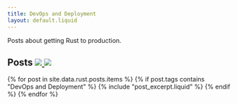```yaml
---
title: DevOps and Deployment
layout: default.liquid
---
```


Posts about getting Rust to production.

<h2>
  Posts
  <a class="feedicon" href="/devops-and-deployment/feed.rss" title="DevOps and Deployment RSS Feed">
    <img src="/images/rss.svg" />
  </a>
  <a class="feedicon" href="/devops-and-deployment/feed.json" title="DevOps and Deployment JSON Feed">
    <img src="/images/jsonfeed.png" />
  </a>
</h2>

{% for post in site.data.rust.posts.items %}
  {% if post.tags contains "DevOps and Deployment" %}
  {% include "post_excerpt.liquid" %}
  {% endif %}
{% endfor %}
